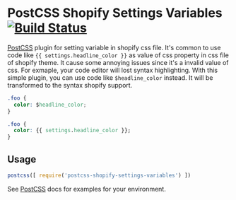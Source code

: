 # PostCSS Shopify Settings Variables [![Build Status][ci-img]][ci]

[PostCSS] plugin for setting variable in shopify css file.
It's common to use code like `{{ settings.headline_color }}` as value of css property in css file of shopify theme. It cause some annoying issues since it's a invalid value of css. For exmaple, your code editor will lost syntax highlighting.
With this simple plugin, you can use code like `$headline_color` instead. It will be transformed to the syntax shopify support.

[PostCSS]: https://github.com/postcss/postcss
[ci-img]:  https://travis-ci.org/bit3725/postcss-shopify-settings-variables.svg
[ci]:      https://travis-ci.org/bit3725/postcss-shopify-settings-variables

```css
.foo {
  color: $headline_color;
}
```

```css
.foo {
  color: {{ settings.headline_color }};
}
```

## Usage

```js
postcss([ require('postcss-shopify-settings-variables') ])
```

See [PostCSS] docs for examples for your environment.
